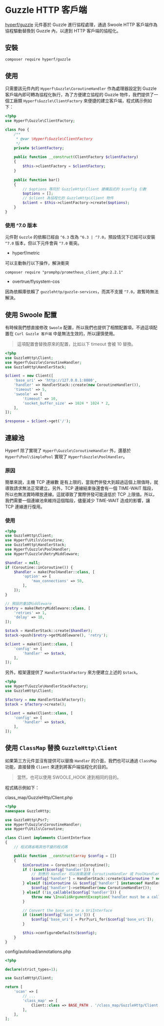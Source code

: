# Guzzle HTTP 客戶端

[hyperf/guzzle](https://github.com/hyperf/guzzle) 元件基於 Guzzle 進行協程處理，通過 Swoole HTTP 客戶端作為協程驅動替換到 Guzzle 內，以達到 HTTP 客戶端的協程化。

## 安裝

```bash
composer require hyperf/guzzle
```

## 使用

只需要該元件內的 `Hyperf\Guzzle\CoroutineHandler` 作為處理器設定到 Guzzle 客戶端內即可轉為協程化執行，為了方便建立協程的 Guzzle 物件，我們提供了一個工廠類 `Hyperf\Guzzle\ClientFactory` 來便捷的建立客戶端，程式碼示例如下：

```php
<?php 
use Hyperf\Guzzle\ClientFactory;

class Foo {
    /**
     * @var \Hyperf\Guzzle\ClientFactory
     */
    private $clientFactory;
    
    public function __construct(ClientFactory $clientFactory)
    {
        $this->clientFactory = $clientFactory;
    }
    
    public function bar()
    {
        // $options 等同於 GuzzleHttp\Client 建構函式的 $config 引數
        $options = [];
        // $client 為協程化的 GuzzleHttp\Client 物件
        $client = $this->clientFactory->create($options);
    }
}
```

### 使用 ^7.0 版本

元件對 `Guzzle` 的依賴已經由 `^6.3` 改為 `^6.3 | ^7.0`，預設情況下已經可以安裝 `^7.0` 版本，但以下元件會與 `^7.0` 衝突。

- hyperf/metric

可以主動執行以下操作，解決衝突

```
composer require "promphp/prometheus_client_php:2.2.1"
```

- overtrue/flysystem-cos

因為依賴庫依賴了 `guzzlehttp/guzzle-services`，而其不支援 `^7.0`，故暫時無法解決。

## 使用 Swoole 配置

有時候我們想直接修改 `Swoole` 配置，所以我們也提供了相關配置項，不過這項配置在 `Curl Guzzle 客戶端` 中是無法生效的，所以謹慎使用。

> 這項配置會替換原來的配置，比如以下 timeout 會被 10 替換。

```php
<?php
use GuzzleHttp\Client;
use Hyperf\Guzzle\CoroutineHandler;
use GuzzleHttp\HandlerStack;

$client = new Client([
    'base_uri' => 'http://127.0.0.1:8080',
    'handler' => HandlerStack::create(new CoroutineHandler()),
    'timeout' => 5,
    'swoole' => [
        'timeout' => 10,
        'socket_buffer_size' => 1024 * 1024 * 2,
    ],
]);

$response = $client->get('/');

```

## 連線池

Hyperf 除了實現了 `Hyperf\Guzzle\CoroutineHandler` 外，還基於 `Hyperf\Pool\SimplePool` 實現了 `Hyperf\Guzzle\PoolHandler`。

### 原因

簡單來說，主機 TCP 連線數 是有上限的，當我們併發大到超過這個上限值時，就導致請求無法正常建立。另外，TCP 連線結束後還會有一個 TIME-WAIT 階段，所以也無法實時釋放連線。這就導致了實際併發可能遠低於 TCP 上限值。所以，我們需要一個連線池來維持這個階段，儘量減少 TIME-WAIT 造成的影響，讓 TCP 連線進行復用。

### 使用

```php
<?php
use GuzzleHttp\Client;
use Hyperf\Utils\Coroutine;
use GuzzleHttp\HandlerStack;
use Hyperf\Guzzle\PoolHandler;
use Hyperf\Guzzle\RetryMiddleware;

$handler = null;
if (Coroutine::inCoroutine()) {
    $handler = make(PoolHandler::class, [
        'option' => [
            'max_connections' => 50,
        ],
    ]);
}

// 預設的重試Middleware
$retry = make(RetryMiddleware::class, [
    'retries' => 1,
    'delay' => 10,
]);

$stack = HandlerStack::create($handler);
$stack->push($retry->getMiddleware(), 'retry');

$client = make(Client::class, [
    'config' => [
        'handler' => $stack,
    ],
]);
```

另外，框架還提供了 `HandlerStackFactory` 來方便建立上述的 `$stack`。

```php
<?php
use Hyperf\Guzzle\HandlerStackFactory;
use GuzzleHttp\Client;

$factory = new HandlerStackFactory();
$stack = $factory->create();

$client = make(Client::class, [
    'config' => [
        'handler' => $stack,
    ],
]);
```

## 使用 `ClassMap` 替換 `GuzzleHttp\Client`

如果第三方元件並沒有提供可以替換 `Handler` 的介面，我們也可以通過 `ClassMap` 功能，直接替換 `Client` 來達到將客戶端協程化的目的。

> 當然，也可以使用 SWOOLE_HOOK 達到相同的目的。

程式碼示例如下：

class_map/GuzzleHttp/Client.php

```php
<?php
namespace GuzzleHttp;

use GuzzleHttp\Psr7;
use Hyperf\Guzzle\CoroutineHandler;
use Hyperf\Utils\Coroutine;

class Client implements ClientInterface
{
    // 程式碼省略其他不變的程式碼

    public function __construct(array $config = [])
    {
        $inCoroutine = Coroutine::inCoroutine();
        if (!isset($config['handler'])) {
            // 對應的 Handler 可以按需選擇 CoroutineHandler 或 PoolHandler
            $config['handler'] = HandlerStack::create($inCoroutine ? new CoroutineHandler() : null);
        } elseif ($inCoroutine && $config['handler'] instanceof HandlerStack) {
            $config['handler']->setHandler(new CoroutineHandler());
        } elseif (!is_callable($config['handler'])) {
            throw new \InvalidArgumentException('handler must be a callable');
        }

        // Convert the base_uri to a UriInterface
        if (isset($config['base_uri'])) {
            $config['base_uri'] = Psr7\uri_for($config['base_uri']);
        }

        $this->configureDefaults($config);
    }
}

```

config/autoload/annotations.php

```php
<?php

declare(strict_types=1);

use GuzzleHttp\Client;

return [
    'scan' => [
        // ...
        'class_map' => [
            Client::class => BASE_PATH . '/class_map/GuzzleHttp/Client.php',
        ],
    ],
];
```
